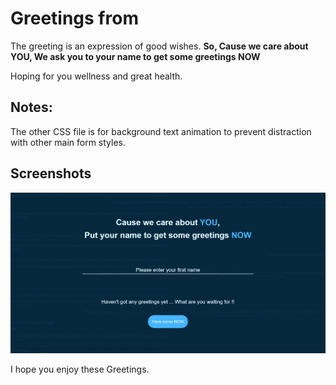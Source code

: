 # Greetings from
    
The greeting is an expression of good wishes.
**So, Cause we care about YOU, We ask you to your name to get some greetings NOW**
  
Hoping for you wellness and great health.
  

## Notes:
The other CSS file is for background text animation to prevent distraction with other main form styles.
  
  
## Screenshots

![Greetings!](/Screenshot.png)
  

I hope you enjoy these Greetings.